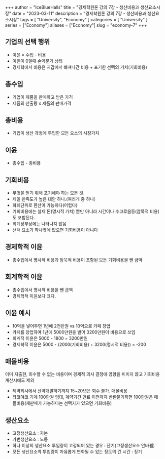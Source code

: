 +++
author = "IceBlueHalls"
title = "경제학원론 강의 7강 - 생산비용과 생산요소시장"
date = "2023-03-11"
description = "경제학원론 강의 7강 - 생산비용과 생산요소시장"
tags = [
    "University",
    "Economy"
]
categories = [
    "University"
]
series = ["Economy"]
aliases = ["Economy"]
slug = "economy-7"
+++

## 기업의 선택 행위
* 이윤 = 수입 - 비용
* 이윤이 0일때 손익분기 상태
* 경제학에서 비용은 지갑에서 빠져나간 비용 + 포기한 선택의 가치(기회비용)

## 총수입
* 기업이 제품을 판매하고 받은 가격
* 제품의 산출량 x 제품의 판매가격

## 총비용
* 기업이 생산 과정에 투입한 모든 요소의 시장가치

## 이윤
* 총수입 - 총비용

## 기회비용
* 무엇을 얻기 위해 포기해야 하는 모든 것.
* 제일 만족도가 높은 대안 하나.(여러개 중 하나)
* 화폐단위로 환산이 가능하다(어렵다)
* 기회비용에는 실제 돈(명시적 가치) 뿐만 아니라 시간이나 수고로움등(암묵적 비용)도 포함된다.
* 회계장부상에는 나타나지 않음
* 선택 요소가 하나밖에 없으면 기회비용이 아니다


## 경제학적 이윤
* 총수입에서 명시적 비용과 암묵적 비용이 포함된 모든 기회비용을 뺀 금액

## 회계학적 이윤
* 총수입에서 명시적 비용을 뺀 금액
* 경제학적 이윤보다 크다.

## 이윤 예시
* 10억을 넣어두면 1년에 2천만원 vs 10억으로 카페 창업
* 카페를 창업하여 1년에 5000만원을 벌어 3200만원이 비용으로 쓰임
* 회계적 이윤은 5000 - 1800 = 3200만원
* 경제학적 이윤은 5000 - (2000(기회비용) + 3200(명시적 비용)) = -200

## 매몰비용
이미 지출한, 회수할 수 없는 비용이며 경제적 의사 결정에 영향을 미치지 않고 기회비용 계산시에도 제외
* 제약회사에서 신약개발하기까지 15~20년은 회수 불가. 매몰비용
* 타코야코 기계 100만원 임대, 계약기간 만료 이전까지 반환불가하면 100만원은 매몰비용(재판매가 가능하다는 선택지가 있으면 기회비용)

## 생산요소
* 고정생산요소 : 자본
* 가변생산요소 : 노동
* 하나 이상의 생산요소 투입량이 고정되어 있는 경우 : 단기(고정생산요소 안바뀜)
* 모든 생산요소의 투입량이 자유롭게 변화될 수 있는 정도의 긴 시간 : 장기